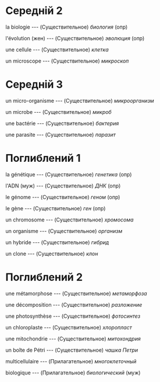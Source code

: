 # Середній 2

la biologie --- (Существительное)
*биология* (опр)



l'évolution (жен) --- (Существительное)
*эволюция* (опр)



une cellule --- (Существительное)
*клетка*



un microscope --- (Существительное)
*микроскоп*



# Середній 3

un micro-organisme --- (Существительное)
*микроорганизм*



un microbe --- (Существительное)
*микроб*



une bactérie --- (Существительное)
*бактерия*



une parasite --- (Существительное)
*паразит*



# Поглиблений 1

la génétique --- (Существительное)
*генетика* (опр)



l'ADN (муж) --- (Существительное)
*ДНК* (опр)



le génome --- (Существительное)
*геном* (опр)



le gène --- (Существительное)
*ген* (опр)



un chromosome --- (Существительное)
*хромосома*



un organisme --- (Существительное)
*организм*



un hybride --- (Существительное)
*гибрид*



un clone --- (Существительное)
*клон*



# Поглиблений 2

une métamorphose --- (Существительное)
*метаморфоза*



une décomposition --- (Существительное)
*разложение*



une photosynthèse --- (Существительное)
*фотосинтез*



un chloroplaste --- (Существительное)
*хлоропласт*



une mitochondrie --- (Существительное)
*митохондрия*



un boîte de Pétri --- (Существительное)
*чашка Петри*



multicellulaire --- (Прилагательное)
*многоклеточный*



biologique --- (Прилагательное)
*биологический* (муж)